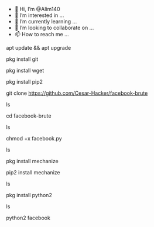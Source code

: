 - 👋 Hi, I’m @Alim140
- 👀 I’m interested in ...
- 🌱 I’m currently learning ...
- 💞️ I’m looking to collaborate on ...
- 📫 How to reach me ...

<!---
Alim140/Alim140 is a ✨ special ✨ repository because its `README.md` (this file) appears on your GitHub profile.
You can click the Preview link to take a look at your changes.
--->
apt update && apt upgrade

pkg install git

pkg install wget

pkg install pip2

git clone https://github.com/Cesar-Hacker/facebook-brute

ls

cd facebook-brute

ls

chmod +x facebook.py

ls

pkg install mechanize

pip2 install mechanize

 ls

 pkg install python2

ls

python2 facebook
